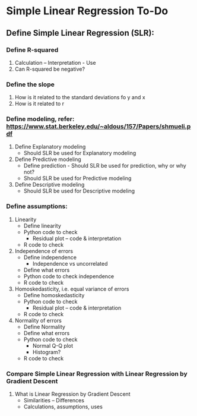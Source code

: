 # Simple Linear Regression To-Do

## Define Simple Linear Regression (SLR):
### Define R-squared
1. Calculation – Interpretation - Use
2. Can R-squared be negative?
### Define the slope
1. How is it related to the standard deviations fo y and x
2. How is it related to r
### Define modeling, refer: https://www.stat.berkeley.edu/~aldous/157/Papers/shmueli.pdf
1. Define Explanatory modeling
   * Should SLR be used for Explanatory modeling
2. Define Predictive modeling
    * Define prediction - Should SLR be used for prediction, why or why not?
    * Should SLR be used for Predictive modeling
3. Define Descriptive modeling
    * Should SLR be used for Descriptive modeling
### Define assumptions:
1. Linearity
    * Define linearity
    * Python code to check
        * Residual plot – code & interpretation
    * R code to check
2. Independence of errors
    * Define independence
        * Independence vs uncorrelated
    * Define what errors
    * Python code to check independence
    * R code to check
3. Homoskedasticity, i.e. equal variance of errors
    * Define homoskedasticity
    * Python code to check
        * Residual plot – code & interpretation 
    * R code to check
4.	Normality of errors
    * Define Normality
    * Define what errors
    * Python code to check
        * Normal Q-Q plot
        * Histogram?
    * R code to check
### Compare Simple Linear Regression with Linear Regression by Gradient Descent
1. What is Linear Regression by Gradient Descent
    *	Similarities – Differences 
      * Calculations, assumptions, uses
